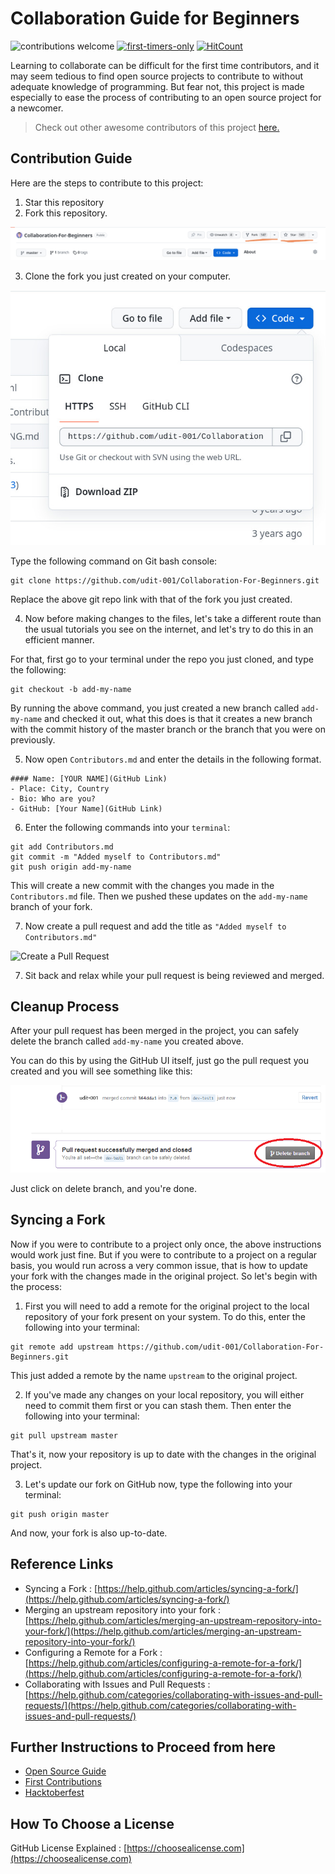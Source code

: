 # Collaboration Guide for Beginners

![contributions welcome](https://img.shields.io/badge/contributions-welcome-brightgreen.svg?style=flat)
[![first-timers-only](https://img.shields.io/badge/first--timers--only-friendly-blue.svg?style=flat-square)](https://www.firsttimersonly.com/)
[![HitCount](http://hits.dwyl.io/udit-001/Collaboration-For-Beginners.svg)](http://hits.dwyl.io/udit-001/Collaboration-For-Beginners)



Learning to collaborate can be difficult for the first time contributors, and it may seem tedious to find open source projects to contribute to without adequate knowledge of programming. But fear not, this project is made especially to ease the process of contributing to an open source project for a newcomer.

>Check out other awesome contributors of this project [here.](https://udit-001.github.io/Collaboration-For-Beginners/Contributors)

## Contribution Guide

Here are the steps to contribute to this project:

1. Star this repository
2. Fork this repository.

![Fork & Star the Repository](https://raw.githubusercontent.com/udit-001/Collaboration-For-Beginners/master/img/fork.jpg)

3. Clone the fork you just created on your computer.

![Clone this repository](https://raw.githubusercontent.com/udit-001/Collaboration-For-Beginners/master/img/clone.jpg)

Type the following command on Git bash console:
```git
git clone https://github.com/udit-001/Collaboration-For-Beginners.git
```

Replace the above git repo link with that of the fork you just created.

4. Now before making changes to the files, let's take a different route than the usual tutorials you see on the internet, and let's try to do this in an efficient manner. 

For that, first go to your terminal under the repo you just cloned, and type the following:

```git
git checkout -b add-my-name
```

By running the above command, you just created a new branch called `add-my-name` and checked it out, what this does is that it creates a new branch with the commit history of the master branch or the branch that you were on previously.

5. Now open `Contributors.md` and enter the details in the following format.

```
#### Name: [YOUR NAME](GitHub Link)
- Place: City, Country
- Bio: Who are you?
- GitHub: [Your Name](GitHub Link)
```

6. Enter the following commands into your `terminal`:
```git
git add Contributors.md
git commit -m "Added myself to Contributors.md"
git push origin add-my-name
```

This will create a new commit with the changes you made in the `Contributors.md` file. Then we pushed these updates on the `add-my-name` branch of your fork.

7. Now create a pull request and add the title as `"Added myself to Contributors.md"`

![Create a Pull Request](https://raw.githubusercontent.com/udit-001/Collaboration-For-Beginners/master/img/PR.jpg)

7. Sit back and relax while your pull request is being reviewed and merged.

## Cleanup Process
After your pull request has been merged in the project, you can safely delete the branch called `add-my-name` you created above.

You can do this by using the GitHub UI itself, just go the pull request you created and you will see something like this:

![Delete Branch](/img/merged.png)

Just click on delete branch, and you're done.

## Syncing a Fork
Now if you were to contribute to a project only once, the above instructions would work just fine. But if you were to contribute to a project on a regular basis, you would run across a very common issue, that is how to update your fork with the changes made in the original project. So let's begin with the process:

1. First you will need to add a remote for the original project to the local repository of your fork present on your system. To do this, enter the following into your terminal:

```
git remote add upstream https://github.com/udit-001/Collaboration-For-Beginners.git
```

This just added a remote by the name `upstream` to the original project.


2. If you've made any changes on your local repository, you will either need to commit them first or you can stash them. Then enter the following into your terminal:

```
git pull upstream master 
```

That's it, now your repository is up to date with the changes in the original project.

3. Let's update our fork on GitHub now, type the following into your terminal:

```
git push origin master
```

And now, your fork is also up-to-date.



## Reference Links

- Syncing a Fork : [https://help.github.com/articles/syncing-a-fork/](https://help.github.com/articles/syncing-a-fork/)
- Merging an upstream repository into your fork : [https://help.github.com/articles/merging-an-upstream-repository-into-your-fork/](https://help.github.com/articles/merging-an-upstream-repository-into-your-fork/)
- Configuring a Remote for a Fork : [https://help.github.com/articles/configuring-a-remote-for-a-fork/](https://help.github.com/articles/configuring-a-remote-for-a-fork/)
- Collaborating with Issues and Pull Requests : [https://help.github.com/categories/collaborating-with-issues-and-pull-requests/](https://help.github.com/categories/collaborating-with-issues-and-pull-requests/)

## Further Instructions to Proceed from here
- [Open Source Guide](https://opensource.guide/)
- [First Contributions](https://github.com/Roshanjossey/first-contributions)
- [Hacktoberfest](https://github.com/AliceWonderland/hacktoberfest)

## How To Choose a License
GitHub License Explained : [https://choosealicense.com](https://choosealicense.com)
